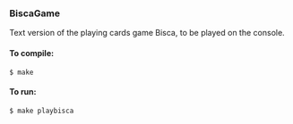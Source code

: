 ### BiscaGame
Text version of the playing cards game Bisca, to be played on the console.

#### To compile:
```$ make```

#### To run:
```$ make playbisca```

